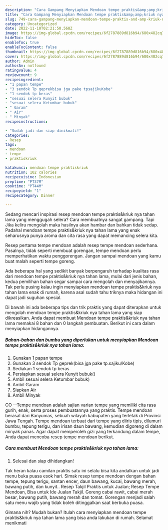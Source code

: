 ```yaml
---
description: "Cara Gampang Menyiapkan Mendoan tempe praktis&amp;amp;kriuk nya tahan lama yang Menggugah Selera, Buat Buka Puasa Menggugah Selera"
title: "Cara Gampang Menyiapkan Mendoan tempe praktis&amp;amp;kriuk nya tahan lama yang Menggugah Selera, Buat Buka Puasa Menggugah Selera"
slug: 749-cara-gampang-menyiapkan-mendoan-tempe-praktis-and-amp-kriuk-nya-tahan-lama-yang-menggugah-selera-buat-buka-puasa-menggugah-selera
category: Uncategorized
date: 2022-11-10T02:21:50.568Z
image: https://img-global.cpcdn.com/recipes/6f2787889d816b94/680x482cq70/mendoan-tempe-praktiskriuk-nya-tahan-lama-foto-resep-utama.jpg
hideToc: false
enableToc: true
enableTocContent: false
thumbnail: https://img-global.cpcdn.com/recipes/6f2787889d816b94/680x482cq70/mendoan-tempe-praktiskriuk-nya-tahan-lama-foto-resep-utama.jpg
cover: https://img-global.cpcdn.com/recipes/6f2787889d816b94/680x482cq70/mendoan-tempe-praktiskriuk-nya-tahan-lama-foto-resep-utama.jpg
author: Admin
authorAv: notfound
ratingvalue: 4
reviewcount: 9
recipeingredient:
- "1 papan tempe"
- "3 sendok Tp geprekbisa jga pake tpsajikuKobe"
- "1 sendok tp beras"
- "sesuai selera Kunyit bubuk"
- "sesuai selera Ketumbar bubuk"
- " Garam"
- " Air"
- " Minyak"
recipeinstructions:

- "Sudah jadi dan siap dinikmati!"
categories:
- Resep
tags:
- mendoan
- tempe
- praktiskriuk

katakunci: mendoan tempe praktiskriuk 
nutrition: 102 calories
recipecuisine: Indonesian
preptime: "PT37M"
cooktime: "PT44M"
recipeyield: "1"
recipecategory: Dinner

---
```



Sedang mencari inspirasi resep mendoan tempe praktis&amp;kriuk nya tahan lama yang menggugah selera? Cara membuatnya sangat gampang. Tapi Jika keliru mengolah maka hasilnya akan hambar dan bahkan tidak sedap. Padahal mendoan tempe praktis&amp;kriuk nya tahan lama yang enak seharusnya punya aroma dan cita rasa yang dapat memancing selera kita.


Resep pertama tempe mendoan adalah resep tempe mendoan sederhana. Pasalnya, tidak seperti membuat gorengan, tempe mendoan perlu memperhatikan waktu penggorengan. Jangan sampai mendoan yang kamu buat malah seperti tempe goreng.

Ada beberapa hal yang sedikit banyak berpengaruh terhadap kualitas rasa dari mendoan tempe praktis&amp;kriuk nya tahan lama, mulai dari jenis bahan, kedua pemilihan bahan segar sampai cara mengolah dan menyajikannya. Tak perlu pusing kalau ingin menyiapkan mendoan tempe praktis&amp;kriuk nya tahan lama enak di rumah, karena asal sudah tahu triknya maka hidangan ini dapat jadi suguhan spesial.


Di bawah ini ada beberapa tips dan trik praktis yang dapat diterapkan untuk mengolah mendoan tempe praktis&amp;kriuk nya tahan lama yang siap dikreasikan. Anda dapat membuat Mendoan tempe praktis&amp;kriuk nya tahan lama memakai 8 bahan dan 0 langkah pembuatan. Berikut ini cara dalam menyiapkan hidangannya.

<!--inarticleads1-->

##### Bahan-bahan dan bumbu yang diperlukan untuk menyiapkan Mendoan tempe praktis&amp;kriuk nya tahan lama:

1. Gunakan 1 papan tempe
1. Gunakan 3 sendok Tp geprek(bisa jga pake tp.sajiku/Kobe)
1. Sediakan 1 sendok tp beras
1. Persiapkan sesuai selera Kunyit bubuk()
1. Ambil sesuai selera Ketumbar bubuk)
1. Ambil  Garam
1. Siapkan  Air
1. Ambil  Minyak


CO --Tempe mendoan adalah sajian varian tempe yang memiliki cita rasa gurih, enak, serta proses pembuatannya yang praktis. Tempe mendoan berasal dari Banyumas, sebuah wilayah kabupaten yang terletak di Provinsi Jawa Tengah. Tempe mendoan terbuat dari tempe yang diiris tipis, dilumuri bumbu, tepung terigu, dan irisan daun bawang, kemudian digoreng di dalam minyak panas. Agar dapat memperoleh gizi yang terkandung dalam tempe, Anda dapat mencoba resep tempe mendoan berikut. 

<!--inarticleads2-->

##### Cara membuat Mendoan tempe praktis&amp;kriuk nya tahan lama:


1. Selesai dan siap dihidangkan!

Tak heran kalau camilan praktis satu ini selalu bisa kita andalkan untuk jadi menu buka puasa esok hari. Simak resep tempe mendoan dengan bahan tempe, tepung terigu, santan encer, daun bawang, kucai, bawang merah, bawang putih, dan kunyit.. Resep Takjil Praktis untuk Jualan; Resep Tempe Mendoan, Bisa untuk Ide Jualan Takjil. Goreng cabai rawit, cabai merah besar, bawang putih, bawang merah dan tomat. Gorengan menjadi salah satu menu wajib yang tidak boleh ditinggalkan saat berbuka puasa. 

Gimana nih? Mudah bukan? Itulah cara menyiapkan mendoan tempe praktis&amp;kriuk nya tahan lama yang bisa anda lakukan di rumah. Selamat menikmati
